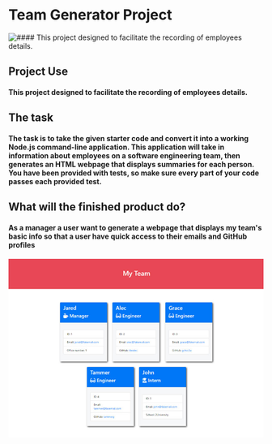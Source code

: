 # Team Generator Project
![#### This project designed to facilitate the recording of employees details.](./assets/070118i0337.jpg)
## Project Use

#### This project designed to facilitate the recording of employees details.


## The task
#### The task is to take the given starter code and convert it into a working Node.js command-line application. This application will take in information about employees on a software engineering team, then generates an HTML webpage that displays summaries for each person. You have been provided with tests, so make sure every part of your code passes each provided test.

## What will the finished product do?
#### As a manager a user want to generate a webpage that displays my team's basic info so that a user have quick access to their emails and GitHub profiles

![HTML webpage titled “My Team” features five boxes listing employee names, titles, and other key info.](./Assets/14-object-oriented-programming-challenge-demo.png)

